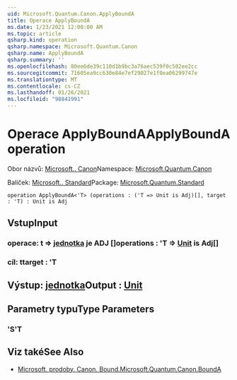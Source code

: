 ```yaml
---
uid: Microsoft.Quantum.Canon.ApplyBoundA
title: Operace ApplyBoundA
ms.date: 1/23/2021 12:00:00 AM
ms.topic: article
qsharp.kind: operation
qsharp.namespace: Microsoft.Quantum.Canon
qsharp.name: ApplyBoundA
qsharp.summary: ''
ms.openlocfilehash: 80ee6de39c110d1b9bc3a76aec539f0c502ee2cc
ms.sourcegitcommit: 71605ea9cc630e84e7ef29027e1f0ea06299747e
ms.translationtype: MT
ms.contentlocale: cs-CZ
ms.lasthandoff: 01/26/2021
ms.locfileid: "98841991"
---
```

# <a name="applybounda-operation"></a><span data-ttu-id="c8c18-102">Operace ApplyBoundA</span><span class="sxs-lookup"><span data-stu-id="c8c18-102">ApplyBoundA operation</span></span>

<span data-ttu-id="c8c18-103">Obor názvů: [Microsoft.. Canon](xref:Microsoft.Quantum.Canon)</span><span class="sxs-lookup"><span data-stu-id="c8c18-103">Namespace: [Microsoft.Quantum.Canon](xref:Microsoft.Quantum.Canon)</span></span>

<span data-ttu-id="c8c18-104">Balíček: [Microsoft.. Standard](https://nuget.org/packages/Microsoft.Quantum.Standard)</span><span class="sxs-lookup"><span data-stu-id="c8c18-104">Package: [Microsoft.Quantum.Standard](https://nuget.org/packages/Microsoft.Quantum.Standard)</span></span>




```qsharp
operation ApplyBoundA<'T> (operations : ('T => Unit is Adj)[], target : 'T) : Unit is Adj
```


## <a name="input"></a><span data-ttu-id="c8c18-105">Vstup</span><span class="sxs-lookup"><span data-stu-id="c8c18-105">Input</span></span>

### <a name="operations--t--unit--is-adj"></a><span data-ttu-id="c8c18-106">operace: t => [jednotka](xref:microsoft.quantum.lang-ref.unit)  je ADJ []</span><span class="sxs-lookup"><span data-stu-id="c8c18-106">operations : 'T => [Unit](xref:microsoft.quantum.lang-ref.unit)  is Adj[]</span></span>




### <a name="target--t"></a><span data-ttu-id="c8c18-107">cíl: t</span><span class="sxs-lookup"><span data-stu-id="c8c18-107">target : 'T</span></span>





## <a name="output--unit"></a><span data-ttu-id="c8c18-108">Výstup: [jednotka](xref:microsoft.quantum.lang-ref.unit)</span><span class="sxs-lookup"><span data-stu-id="c8c18-108">Output : [Unit](xref:microsoft.quantum.lang-ref.unit)</span></span>



## <a name="type-parameters"></a><span data-ttu-id="c8c18-109">Parametry typu</span><span class="sxs-lookup"><span data-stu-id="c8c18-109">Type Parameters</span></span>

### <a name="t"></a><span data-ttu-id="c8c18-110">'S</span><span class="sxs-lookup"><span data-stu-id="c8c18-110">'T</span></span>



## <a name="see-also"></a><span data-ttu-id="c8c18-111">Viz také</span><span class="sxs-lookup"><span data-stu-id="c8c18-111">See Also</span></span>

- [<span data-ttu-id="c8c18-112">Microsoft. prodoby. Canon. Bound.</span><span class="sxs-lookup"><span data-stu-id="c8c18-112">Microsoft.Quantum.Canon.BoundA</span></span>](xref:Microsoft.Quantum.Canon.BoundA)
